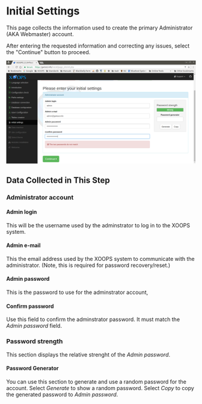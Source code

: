 # Initial Settings

This page collects the information used to create the primary Administrator
(AKA  Webmaster) account.

After entering the requested information and correcting any issues, select the "Continue" button to proceed.

![XOOPS Installer Initial Settings](../../assets/installer-09.png)

## Data Collected in This Step
### Administrator account
#### Admin login
This will be the username used by the adminstrator to log in to the XOOPS system.

#### Admin e-mail
This the email address used by the XOOPS system to communicate with the
administrator. (Note, this is required for password recovery/reset.)

#### Admin password
This is the password to use for the adminstrator account,

#### Confirm password
Use this field to confirm the adminstrator password. It must match the *Admin password* field.

### Password strength
This section displays the relative strenght of the *Admin password*.

#### Password Generator
You can use this section to generate and use a random password for the account.
Select *Generate* to show a random password. Select *Copy* to copy the
generated password to *Admin password*.
